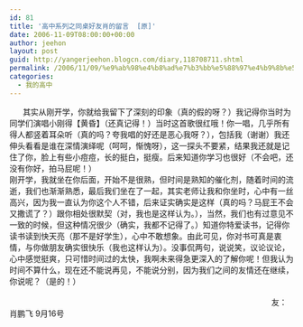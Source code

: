 ```yaml
---
id: 81
title: '高中系列之同桌好友肖的留言  [原]'
date: 2006-11-09T08:00:00+00:00
author: jeehon
layout: post
guid: http://yangerjeehon.blogcn.com/diary,118708711.shtml
permalink: /2006/11/09/%e9%ab%98%e4%b8%ad%e7%b3%bb%e5%88%97%e4%b9%8b%e5%90%8c%e6%a1%8c%e5%a5%bd%e5%8f%8b%e8%82%96%e7%9a%84%e7%95%99%e8%a8%80-%e5%8e%9f/
categories:
  - 我的高中
---
```

&nbsp;&nbsp;&nbsp;&nbsp;&nbsp; 其实从刚开学，你就给我留下了深刻的印象（真的假的呀？）我记得你当时为同学们演唱小刚得【黄昏】（还真记得！）当时这首歌很红哦！你一唱，几乎所有得人都竖着耳朵听（真的吗？夸我唱的好还是恶心我呀？），包括我（谢谢）我还伸头看看是谁在深情演绎呢（呵呵，惭愧呀），这一探头不要紧，结果我还就是记住了你，脸上有些小痘痘，长的挺白，挺瘦。后来知道你学习也很好（不会吧，还没有你好，拍马屁呢！）  
刚开学，我就坐在你后面，开始不是很熟，但时间是熟知的催化剂，随着时间的流逝，我们也渐渐熟悉，最后我们坐在了一起，其实老师让我和你坐时，心中有一丝高兴，因为我一直认为你这个人不错，后来证实确实是这样（真的吗？马屁王不会又撒谎了？）跟你相处很默契（对，我也是这样认为。），当然，我们也有过意见不一致的时候，但这种情况很少（确实，我都不记得了。）知道你特爱读书，记得你读书读到快天亮（那不是好学生），心中不敢想象。由此可见，你对书可真是衷情，与你做朋友确实很快乐（我也这样认为）。没事侃两句，说说笑，议论议论，心中感觉挺爽，只可惜时间过的太快，我啊未来得急更深入的了解你呢！但我认为时间不算什么，现在还不能说再见，不能说分别，因为我们之间的友情还在继续，你说呢？（是的！）  
&nbsp;&nbsp;&nbsp;&nbsp;&nbsp;&nbsp;&nbsp;&nbsp;&nbsp;&nbsp;&nbsp;&nbsp;&nbsp;&nbsp;&nbsp;&nbsp;&nbsp;&nbsp;&nbsp;&nbsp;&nbsp;&nbsp;&nbsp;&nbsp;&nbsp;&nbsp;&nbsp;&nbsp;&nbsp;&nbsp;&nbsp;&nbsp;&nbsp;&nbsp;&nbsp;&nbsp;&nbsp;&nbsp;&nbsp;&nbsp;&nbsp;&nbsp;&nbsp;&nbsp;&nbsp;&nbsp;&nbsp;&nbsp;&nbsp;&nbsp;&nbsp;&nbsp;&nbsp;  
&nbsp;&nbsp;&nbsp;&nbsp;&nbsp;&nbsp;&nbsp;&nbsp;&nbsp;&nbsp;&nbsp;&nbsp;&nbsp;&nbsp;&nbsp;&nbsp;&nbsp;&nbsp;&nbsp;&nbsp;&nbsp;&nbsp;&nbsp;&nbsp;&nbsp;&nbsp;&nbsp;&nbsp;&nbsp;&nbsp;&nbsp;&nbsp;&nbsp;&nbsp;&nbsp;&nbsp;&nbsp;&nbsp;&nbsp;&nbsp;&nbsp;&nbsp;&nbsp;&nbsp;&nbsp;&nbsp;&nbsp;&nbsp;&nbsp;&nbsp;&nbsp;&nbsp;&nbsp;&nbsp;&nbsp;&nbsp;&nbsp;&nbsp;&nbsp;&nbsp;&nbsp;&nbsp;&nbsp;&nbsp;&nbsp;&nbsp;&nbsp;&nbsp;&nbsp;&nbsp;&nbsp;&nbsp;&nbsp;&nbsp;&nbsp;&nbsp;&nbsp;&nbsp;&nbsp;&nbsp;&nbsp;&nbsp;&nbsp;&nbsp;&nbsp;&nbsp;&nbsp;&nbsp;&nbsp;&nbsp;&nbsp;&nbsp;&nbsp;&nbsp;&nbsp;&nbsp;&nbsp;&nbsp;&nbsp;&nbsp;&nbsp;&nbsp;&nbsp;&nbsp;&nbsp;&nbsp;&nbsp;&nbsp;&nbsp;&nbsp;&nbsp;&nbsp;&nbsp;&nbsp; &nbsp;&nbsp; 友：肖鹏飞 9月16号